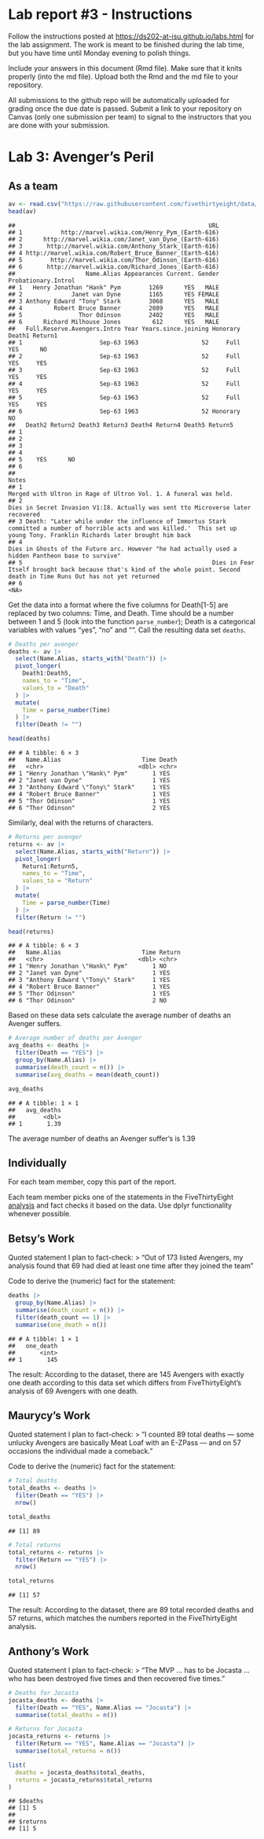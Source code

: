 
<!-- README.md is generated from README.Rmd. Please edit the README.Rmd file -->

# Lab report \#3 - Instructions

Follow the instructions posted at
<https://ds202-at-isu.github.io/labs.html> for the lab assignment. The
work is meant to be finished during the lab time, but you have time
until Monday evening to polish things.

Include your answers in this document (Rmd file). Make sure that it
knits properly (into the md file). Upload both the Rmd and the md file
to your repository.

All submissions to the github repo will be automatically uploaded for
grading once the due date is passed. Submit a link to your repository on
Canvas (only one submission per team) to signal to the instructors that
you are done with your submission.

# Lab 3: Avenger’s Peril

## As a team

``` r
av <- read.csv("https://raw.githubusercontent.com/fivethirtyeight/data/master/avengers/avengers.csv", stringsAsFactors = FALSE)
head(av)
```

    ##                                                       URL
    ## 1           http://marvel.wikia.com/Henry_Pym_(Earth-616)
    ## 2      http://marvel.wikia.com/Janet_van_Dyne_(Earth-616)
    ## 3       http://marvel.wikia.com/Anthony_Stark_(Earth-616)
    ## 4 http://marvel.wikia.com/Robert_Bruce_Banner_(Earth-616)
    ## 5        http://marvel.wikia.com/Thor_Odinson_(Earth-616)
    ## 6       http://marvel.wikia.com/Richard_Jones_(Earth-616)
    ##                    Name.Alias Appearances Current. Gender Probationary.Introl
    ## 1   Henry Jonathan "Hank" Pym        1269      YES   MALE                    
    ## 2              Janet van Dyne        1165      YES FEMALE                    
    ## 3 Anthony Edward "Tony" Stark        3068      YES   MALE                    
    ## 4         Robert Bruce Banner        2089      YES   MALE                    
    ## 5                Thor Odinson        2402      YES   MALE                    
    ## 6      Richard Milhouse Jones         612      YES   MALE                    
    ##   Full.Reserve.Avengers.Intro Year Years.since.joining Honorary Death1 Return1
    ## 1                      Sep-63 1963                  52     Full    YES      NO
    ## 2                      Sep-63 1963                  52     Full    YES     YES
    ## 3                      Sep-63 1963                  52     Full    YES     YES
    ## 4                      Sep-63 1963                  52     Full    YES     YES
    ## 5                      Sep-63 1963                  52     Full    YES     YES
    ## 6                      Sep-63 1963                  52 Honorary     NO        
    ##   Death2 Return2 Death3 Return3 Death4 Return4 Death5 Return5
    ## 1                                                            
    ## 2                                                            
    ## 3                                                            
    ## 4                                                            
    ## 5    YES      NO                                             
    ## 6                                                            
    ##                                                                                                                                                                              Notes
    ## 1                                                                                                                Merged with Ultron in Rage of Ultron Vol. 1. A funeral was held. 
    ## 2                                                                                                  Dies in Secret Invasion V1:I8. Actually was sent tto Microverse later recovered
    ## 3 Death: "Later while under the influence of Immortus Stark committed a number of horrible acts and was killed.'  This set up young Tony. Franklin Richards later brought him back
    ## 4                                                                               Dies in Ghosts of the Future arc. However "he had actually used a hidden Pantheon base to survive"
    ## 5                                                      Dies in Fear Itself brought back because that's kind of the whole point. Second death in Time Runs Out has not yet returned
    ## 6                                                                                                                                                                             <NA>

Get the data into a format where the five columns for Death\[1-5\] are
replaced by two columns: Time, and Death. Time should be a number
between 1 and 5 (look into the function `parse_number`); Death is a
categorical variables with values “yes”, “no” and ““. Call the resulting
data set `deaths`.

``` r
# Deaths per avenger
deaths <- av |> 
  select(Name.Alias, starts_with("Death")) |> 
  pivot_longer(
    Death1:Death5,
    names_to = "Time",
    values_to = "Death"
  ) |>
  mutate(
    Time = parse_number(Time)
  ) |>
  filter(Death != "")

head(deaths)
```

    ## # A tibble: 6 × 3
    ##   Name.Alias                       Time Death
    ##   <chr>                           <dbl> <chr>
    ## 1 "Henry Jonathan \"Hank\" Pym"       1 YES  
    ## 2 "Janet van Dyne"                    1 YES  
    ## 3 "Anthony Edward \"Tony\" Stark"     1 YES  
    ## 4 "Robert Bruce Banner"               1 YES  
    ## 5 "Thor Odinson"                      1 YES  
    ## 6 "Thor Odinson"                      2 YES

Similarly, deal with the returns of characters.

``` r
# Returns per avenger
returns <- av |>
  select(Name.Alias, starts_with("Return")) |> 
  pivot_longer(
    Return1:Return5,
    names_to = "Time",
    values_to = "Return"
  ) |>
  mutate(
    Time = parse_number(Time)
  ) |>
  filter(Return != "")

head(returns)
```

    ## # A tibble: 6 × 3
    ##   Name.Alias                       Time Return
    ##   <chr>                           <dbl> <chr> 
    ## 1 "Henry Jonathan \"Hank\" Pym"       1 NO    
    ## 2 "Janet van Dyne"                    1 YES   
    ## 3 "Anthony Edward \"Tony\" Stark"     1 YES   
    ## 4 "Robert Bruce Banner"               1 YES   
    ## 5 "Thor Odinson"                      1 YES   
    ## 6 "Thor Odinson"                      2 NO

Based on these data sets calculate the average number of deaths an
Avenger suffers.

``` r
# Average number of deaths per Avenger
avg_deaths <- deaths |> 
  filter(Death == "YES") |>  
  group_by(Name.Alias) |>
  summarise(death_count = n()) |>
  summarise(avg_deaths = mean(death_count))

avg_deaths
```

    ## # A tibble: 1 × 1
    ##   avg_deaths
    ##        <dbl>
    ## 1       1.39

The average number of deaths an Avenger suffer’s is 1.39

## Individually

For each team member, copy this part of the report.

Each team member picks one of the statements in the FiveThirtyEight
[analysis](https://fivethirtyeight.com/features/avengers-death-comics-age-of-ultron/)
and fact checks it based on the data. Use dplyr functionality whenever
possible.

## Betsy’s Work

Quoted statement I plan to fact-check: \> “Out of 173 listed Avengers,
my analysis found that 69 had died at least one time after they joined
the team”

Code to derive the (numeric) fact for the statement:

``` r
deaths |> 
  group_by(Name.Alias) |>
  summarise(death_count = n()) |>
  filter(death_count == 1) |> 
  summarise(one_death = n())
```

    ## # A tibble: 1 × 1
    ##   one_death
    ##       <int>
    ## 1       145

The result: According to the dataset, there are 145 Avengers with
exactly one death according to this data set which differs from
FiveThirtyEight’s analysis of 69 Avengers with one death.

## Maurycy’s Work

Quoted statement I plan to fact-check: \> “I counted 89 total deaths —
some unlucky Avengers are basically Meat Loaf with an E-ZPass — and on
57 occasions the individual made a comeback.”

Code to derive the (numeric) fact for the statement:

``` r
# Total deaths
total_deaths <- deaths |> 
  filter(Death == "YES") |> 
  nrow()

total_deaths
```

    ## [1] 89

``` r
# Total returns
total_returns <- returns |> 
  filter(Return == "YES") |> 
  nrow()

total_returns
```

    ## [1] 57

The result: According to the dataset, there are 89 total recorded deaths
and 57 returns, which matches the numbers reported in the
FiveThirtyEight analysis.

## Anthony’s Work

Quoted statement I plan to fact-check: \> “The MVP … has to be Jocasta …
who has been destroyed five times and then recovered five times.”

``` r
# Deaths for Jocasta
jocasta_deaths <- deaths |>
  filter(Death == "YES", Name.Alias == "Jocasta") |>
  summarise(total_deaths = n())

# Returns for Jocasta
jocasta_returns <- returns |>
  filter(Return == "YES", Name.Alias == "Jocasta") |>
  summarise(total_returns = n())

list(
  deaths = jocasta_deaths$total_deaths,
  returns = jocasta_returns$total_returns
)
```

    ## $deaths
    ## [1] 5
    ## 
    ## $returns
    ## [1] 5
